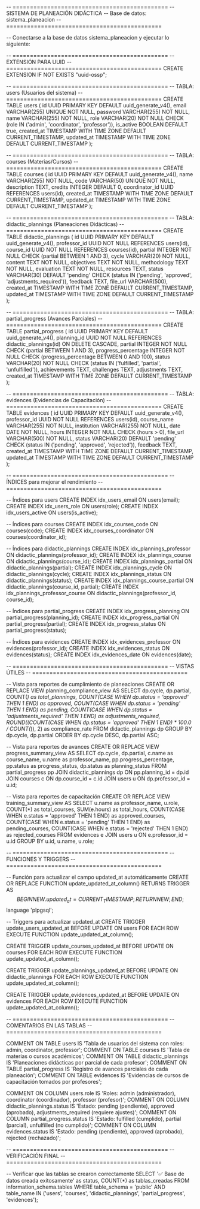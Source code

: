 -- =============================================
-- SISTEMA DE PLANEACIÓN DIDÁCTICA
-- Base de datos: sistema_planeacion
-- =============================================

-- Conectarse a la base de datos sistema_planeacion y ejecutar lo siguiente:

-- =============================================
-- EXTENSIÓN PARA UUID
-- =============================================
CREATE EXTENSION IF NOT EXISTS "uuid-ossp";

-- =============================================
-- TABLA: users (Usuarios del sistema)
-- =============================================
CREATE TABLE users (
    id UUID PRIMARY KEY DEFAULT uuid_generate_v4(),
    email VARCHAR(255) UNIQUE NOT NULL,
    password VARCHAR(255) NOT NULL,
    name VARCHAR(255) NOT NULL,
    role VARCHAR(20) NOT NULL CHECK (role IN ('admin', 'coordinator', 'professor')),
    is_active BOOLEAN DEFAULT true,
    created_at TIMESTAMP WITH TIME ZONE DEFAULT CURRENT_TIMESTAMP,
    updated_at TIMESTAMP WITH TIME ZONE DEFAULT CURRENT_TIMESTAMP
);

-- =============================================
-- TABLA: courses (Materias/Cursos)
-- =============================================
CREATE TABLE courses (
    id UUID PRIMARY KEY DEFAULT uuid_generate_v4(),
    name VARCHAR(255) NOT NULL,
    code VARCHAR(50) UNIQUE NOT NULL,
    description TEXT,
    credits INTEGER DEFAULT 0,
    coordinator_id UUID REFERENCES users(id),
    created_at TIMESTAMP WITH TIME ZONE DEFAULT CURRENT_TIMESTAMP,
    updated_at TIMESTAMP WITH TIME ZONE DEFAULT CURRENT_TIMESTAMP
);

-- =============================================
-- TABLA: didactic_plannings (Planeaciones Didácticas)
-- =============================================
CREATE TABLE didactic_plannings (
    id UUID PRIMARY KEY DEFAULT uuid_generate_v4(),
    professor_id UUID NOT NULL REFERENCES users(id),
    course_id UUID NOT NULL REFERENCES courses(id),
    partial INTEGER NOT NULL CHECK (partial BETWEEN 1 AND 3),
    cycle VARCHAR(20) NOT NULL,
    content TEXT NOT NULL,
    objectives TEXT NOT NULL,
    methodology TEXT NOT NULL,
    evaluation TEXT NOT NULL,
    resources TEXT,
    status VARCHAR(30) DEFAULT 'pending' CHECK (status IN ('pending', 'approved', 'adjustments_required')),
    feedback TEXT,
    file_url VARCHAR(500),
    created_at TIMESTAMP WITH TIME ZONE DEFAULT CURRENT_TIMESTAMP,
    updated_at TIMESTAMP WITH TIME ZONE DEFAULT CURRENT_TIMESTAMP
);

-- =============================================
-- TABLA: partial_progress (Avances Parciales)
-- =============================================
CREATE TABLE partial_progress (
    id UUID PRIMARY KEY DEFAULT uuid_generate_v4(),
    planning_id UUID NOT NULL REFERENCES didactic_plannings(id) ON DELETE CASCADE,
    partial INTEGER NOT NULL CHECK (partial BETWEEN 1 AND 3),
    progress_percentage INTEGER NOT NULL CHECK (progress_percentage BETWEEN 0 AND 100),
    status VARCHAR(20) NOT NULL CHECK (status IN ('fulfilled', 'partial', 'unfulfilled')),
    achievements TEXT,
    challenges TEXT,
    adjustments TEXT,
    created_at TIMESTAMP WITH TIME ZONE DEFAULT CURRENT_TIMESTAMP
);

-- =============================================
-- TABLA: evidences (Evidencias de Capacitación)
-- =============================================
CREATE TABLE evidences (
    id UUID PRIMARY KEY DEFAULT uuid_generate_v4(),
    professor_id UUID NOT NULL REFERENCES users(id),
    course_name VARCHAR(255) NOT NULL,
    institution VARCHAR(255) NOT NULL,
    date DATE NOT NULL,
    hours INTEGER NOT NULL CHECK (hours > 0),
    file_url VARCHAR(500) NOT NULL,
    status VARCHAR(20) DEFAULT 'pending' CHECK (status IN ('pending', 'approved', 'rejected')),
    feedback TEXT,
    created_at TIMESTAMP WITH TIME ZONE DEFAULT CURRENT_TIMESTAMP,
    updated_at TIMESTAMP WITH TIME ZONE DEFAULT CURRENT_TIMESTAMP
);

-- =============================================
-- ÍNDICES para mejorar el rendimiento
-- =============================================

-- Índices para users
CREATE INDEX idx_users_email ON users(email);
CREATE INDEX idx_users_role ON users(role);
CREATE INDEX idx_users_active ON users(is_active);

-- Índices para courses
CREATE INDEX idx_courses_code ON courses(code);
CREATE INDEX idx_courses_coordinator ON courses(coordinator_id);

-- Índices para didactic_plannings
CREATE INDEX idx_plannings_professor ON didactic_plannings(professor_id);
CREATE INDEX idx_plannings_course ON didactic_plannings(course_id);
CREATE INDEX idx_plannings_partial ON didactic_plannings(partial);
CREATE INDEX idx_plannings_cycle ON didactic_plannings(cycle);
CREATE INDEX idx_plannings_status ON didactic_plannings(status);
CREATE INDEX idx_plannings_course_partial ON didactic_plannings(course_id, partial);
CREATE INDEX idx_plannings_professor_course ON didactic_plannings(professor_id, course_id);

-- Índices para partial_progress
CREATE INDEX idx_progress_planning ON partial_progress(planning_id);
CREATE INDEX idx_progress_partial ON partial_progress(partial);
CREATE INDEX idx_progress_status ON partial_progress(status);

-- Índices para evidences
CREATE INDEX idx_evidences_professor ON evidences(professor_id);
CREATE INDEX idx_evidences_status ON evidences(status);
CREATE INDEX idx_evidences_date ON evidences(date);

-- =============================================
-- VISTAS ÚTILES
-- =============================================

-- Vista para reportes de cumplimiento de planeaciones
CREATE OR REPLACE VIEW planning_compliance_view AS
SELECT 
    dp.cycle,
    dp.partial,
    COUNT(*) as total_plannings,
    COUNT(CASE WHEN dp.status = 'approved' THEN 1 END) as approved,
    COUNT(CASE WHEN dp.status = 'pending' THEN 1 END) as pending,
    COUNT(CASE WHEN dp.status = 'adjustments_required' THEN 1 END) as adjustments_required,
    ROUND((COUNT(CASE WHEN dp.status = 'approved' THEN 1 END) * 100.0 / COUNT(*)), 2) as compliance_rate
FROM didactic_plannings dp
GROUP BY dp.cycle, dp.partial
ORDER BY dp.cycle DESC, dp.partial ASC;

-- Vista para reportes de avances
CREATE OR REPLACE VIEW progress_summary_view AS
SELECT 
    dp.cycle,
    dp.partial,
    c.name as course_name,
    u.name as professor_name,
    pp.progress_percentage,
    pp.status as progress_status,
    dp.status as planning_status
FROM partial_progress pp
JOIN didactic_plannings dp ON pp.planning_id = dp.id
JOIN courses c ON dp.course_id = c.id
JOIN users u ON dp.professor_id = u.id;

-- Vista para reportes de capacitación
CREATE OR REPLACE VIEW training_summary_view AS
SELECT 
    u.name as professor_name,
    u.role,
    COUNT(*) as total_courses,
    SUM(e.hours) as total_hours,
    COUNT(CASE WHEN e.status = 'approved' THEN 1 END) as approved_courses,
    COUNT(CASE WHEN e.status = 'pending' THEN 1 END) as pending_courses,
    COUNT(CASE WHEN e.status = 'rejected' THEN 1 END) as rejected_courses
FROM evidences e
JOIN users u ON e.professor_id = u.id
GROUP BY u.id, u.name, u.role;

-- =============================================
-- FUNCIONES Y TRIGGERS
-- =============================================

-- Función para actualizar el campo updated_at automáticamente
CREATE OR REPLACE FUNCTION update_updated_at_column()
RETURNS TRIGGER AS $$
BEGIN
    NEW.updated_at = CURRENT_TIMESTAMP;
    RETURN NEW;
END;
$$ language 'plpgsql';

-- Triggers para actualizar updated_at
CREATE TRIGGER update_users_updated_at BEFORE UPDATE ON users
    FOR EACH ROW EXECUTE FUNCTION update_updated_at_column();

CREATE TRIGGER update_courses_updated_at BEFORE UPDATE ON courses
    FOR EACH ROW EXECUTE FUNCTION update_updated_at_column();

CREATE TRIGGER update_plannings_updated_at BEFORE UPDATE ON didactic_plannings
    FOR EACH ROW EXECUTE FUNCTION update_updated_at_column();

CREATE TRIGGER update_evidences_updated_at BEFORE UPDATE ON evidences
    FOR EACH ROW EXECUTE FUNCTION update_updated_at_column();

-- =============================================
-- COMENTARIOS EN LAS TABLAS
-- =============================================

COMMENT ON TABLE users IS 'Tabla de usuarios del sistema con roles: admin, coordinator, professor';
COMMENT ON TABLE courses IS 'Tabla de materias o cursos académicos';
COMMENT ON TABLE didactic_plannings IS 'Planeaciones didácticas por parcial de cada profesor';
COMMENT ON TABLE partial_progress IS 'Registro de avances parciales de cada planeación';
COMMENT ON TABLE evidences IS 'Evidencias de cursos de capacitación tomados por profesores';

COMMENT ON COLUMN users.role IS 'Roles: admin (administrador), coordinator (coordinador), professor (profesor)';
COMMENT ON COLUMN didactic_plannings.status IS 'Estado: pending (pendiente), approved (aprobado), adjustments_required (requiere ajustes)';
COMMENT ON COLUMN partial_progress.status IS 'Estado: fulfilled (cumplido), partial (parcial), unfulfilled (no cumplido)';
COMMENT ON COLUMN evidences.status IS 'Estado: pending (pendiente), approved (aprobado), rejected (rechazado)';

-- =============================================
-- VERIFICACIÓN FINAL
-- =============================================

-- Verificar que las tablas se crearon correctamente
SELECT 
    '✅ Base de datos creada exitosamente' as status,
    COUNT(*) as tablas_creadas
FROM information_schema.tables 
WHERE table_schema = 'public' 
AND table_name IN ('users', 'courses', 'didactic_plannings', 'partial_progress', 'evidences');

